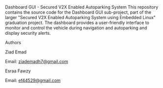 Dashboard GUI - Secured V2X Enabled Autoparking System
This repository contains the source code for the Dashboard GUI sub-project, part of the larger "Secured V2X Enabled Autoparking System using Embedded Linux" graduation project.
The dashboard provides a user-friendly interface to monitor and control the vehicle during navigation and autoparking and display security alerts.

Authors

Ziad Emad

Email: ziademadh7@gmail.com

Esraa Fawzy

Email: ef44529@gmail.com
